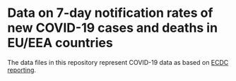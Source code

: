 # Data on 7-day notification rates of new COVID-19 cases and deaths in EU/EEA countries

The data files in this repository represent COVID-19 data as based on [ECDC reporting](https://www.ecdc.europa.eu/en/publications-data/data-national-14-day-notification-rate-covid-19).

